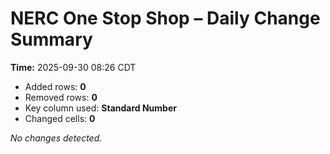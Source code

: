 # NERC One Stop Shop – Daily Change Summary
**Time:** 2025-09-30 08:26 CDT

- Added rows: **0**
- Removed rows: **0**
- Key column used: **Standard Number**
- Changed cells: **0**

_No changes detected._